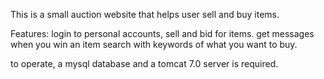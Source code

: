 This is a small auction website that helps user sell and buy items.

Features:
	login to personal accounts, sell and bid for items.
	get messages when you win an item
	search with keywords of what you want to buy.
	
to operate, a mysql database and a tomcat 7.0 server is required.
